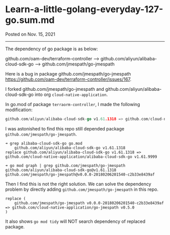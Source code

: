 # Learn-a-little-golang-everyday-127-go.sum.md

Posted on Nov. 15, 2021

---

The dependency of go package is as below:

github.com/oam-dev/terraform-controller --> github.com/aliyun/alibaba-cloud-sdk-go --> github.com/jmespath/go-jmespath

Here is a bug in package github.com/jmespath/go-jmespath https://github.com/oam-dev/terraform-controller/issues/167.

I forked github.com/jmespath/go-jmespath and github.com/aliyun/alibaba-cloud-sdk-go into org `cloud-native-application`.

In go.mod of package `terraorm-controller`, I made the following modification:

```go
github.com/aliyun/alibaba-cloud-sdk-go v1.61.1318 => github.com/cloud-native-application/alibaba-cloud-sdk-go v1.61.9999
```

I was astonished to find this repo still depended package `github.com/jmespath/go-jmespath`.

```shell
➜ grep alibaba-cloud-sdk-go go.mod
	github.com/aliyun/alibaba-cloud-sdk-go v1.61.1318
replace github.com/aliyun/alibaba-cloud-sdk-go v1.61.1318 => github.com/cloud-native-application/alibaba-cloud-sdk-go v1.61.9999

➜ go mod graph | grep github.com/jmespath/go-jmespath
github.com/aliyun/alibaba-cloud-sdk-go@v1.61.1318 github.com/jmespath/go-jmespath@v0.0.0-20180206201540-c2b33e8439af
```

Then I find this is not the right solution. We can solve the dependency problem by directly adding `github.com/jmespath/go-jmespath`
in this repo.

```
replace (
	github.com/jmespath/go-jmespath v0.0.0-20180206201540-c2b33e8439af => github.com/cloud-native-application/go-jmespath v0.5.0
)
```

It also shows `go mod tidy` will NOT search dependency of replaced package.